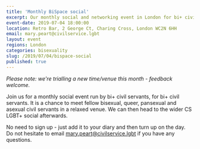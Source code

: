 ```yaml
---
title: 'Monthly BiSpace social'
excerpt: Our monthly social and networking event in London for bi+ civil servants.
event-date: 2019-07-04 18:00:00
location: Retro Bar, 2 George Ct, Charing Cross, London WC2N 6HH
email: mary.peart@civilservice.lgbt
layout: event
regions: London
categories: bisexuality
slug: /2019/07/04/bispace-social
published: true
---
```


*Please note: we're trialling a new time/venue this month - feedback welcome.*

Join us for a monthly social event run by bi+ civil servants, for bi+ civil servants. It is a chance to meet fellow bisexual, queer, pansexual and asexual civil servants in a relaxed venue. We can then head to the wider CS LGBT+ social afterwards.

No need to sign up - just add it to your diary and then turn up on the day. Do not hesitate to email <mary.peart@civilservice.lgbt> if you have any questions.